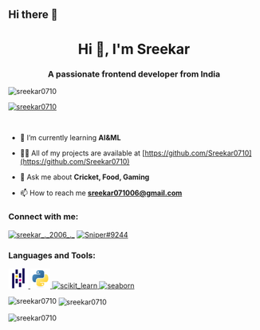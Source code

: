 
## Hi there 👋
<h1 align="center">Hi 👋, I'm Sreekar</h1>
<h3 align="center">A passionate frontend developer from India</h3>

<p align="left"> <img src="https://komarev.com/ghpvc/?username=sreekar0710&label=Profile%20views&color=0e75b6&style=flat" alt="sreekar0710" /> </p>

<p align="left"> <a href="https://github.com/ryo-ma/github-profile-trophy"><img src="https://github-profile-trophy.vercel.app/?username=sreekar0710" alt="sreekar0710" /></a> </p>

<p align="left"> <a href="https://twitter.com/" target="blank"><img src="https://img.shields.io/twitter/follow/?logo=twitter&style=for-the-badge" alt="" /></a> </p>

- 🌱 I’m currently learning **AI&ML**

- 👨‍💻 All of my projects are available at [https://github.com/Sreekar0710](https://github.com/Sreekar0710)

- 💬 Ask me about **Cricket, Food, Gaming**

- 📫 How to reach me **sreekar071006@gmail.com**

<h3 align="left">Connect with me:</h3>
<p align="left">
<a href="https://instagram.com/sreekar_._2006_._" target="blank"><img align="center" src="https://raw.githubusercontent.com/rahuldkjain/github-profile-readme-generator/master/src/images/icons/Social/instagram.svg" alt="sreekar_._2006_._" height="30" width="40" /></a>
<a href="https://discord.gg/Sniper#9244" target="blank"><img align="center" src="https://raw.githubusercontent.com/rahuldkjain/github-profile-readme-generator/master/src/images/icons/Social/discord.svg" alt="Sniper#9244" height="30" width="40" /></a>
</p>

<h3 align="left">Languages and Tools:</h3>
<p align="left"> <a href="https://pandas.pydata.org/" target="_blank" rel="noreferrer"> <img src="https://raw.githubusercontent.com/devicons/devicon/2ae2a900d2f041da66e950e4d48052658d850630/icons/pandas/pandas-original.svg" alt="pandas" width="40" height="40"/> </a> <a href="https://www.python.org" target="_blank" rel="noreferrer"> <img src="https://raw.githubusercontent.com/devicons/devicon/master/icons/python/python-original.svg" alt="python" width="40" height="40"/> </a> <a href="https://scikit-learn.org/" target="_blank" rel="noreferrer"> <img src="https://upload.wikimedia.org/wikipedia/commons/0/05/Scikit_learn_logo_small.svg" alt="scikit_learn" width="40" height="40"/> </a> <a href="https://seaborn.pydata.org/" target="_blank" rel="noreferrer"> <img src="https://seaborn.pydata.org/_images/logo-mark-lightbg.svg" alt="seaborn" width="40" height="40"/> </a> </p>

<p><img align="left" src="https://github-readme-stats.vercel.app/api/top-langs?username=sreekar0710&show_icons=true&locale=en&layout=compact" alt="sreekar0710" /></p>

<p>&nbsp;<img align="center" src="https://github-readme-stats.vercel.app/api?username=sreekar0710&show_icons=true&locale=en" alt="sreekar0710" /></p>

<p><img align="center" src="https://github-readme-streak-stats.herokuapp.com/?user=sreekar0710&" alt="sreekar0710" /></p>

<!--
**Sreekar0710/Sreekar0710** is a ✨ _special_ ✨ repository because its `README.md` (this file) appears on your GitHub profile.

Here are some ideas to get you started:

- 🔭 I’m currently working on ...
- 🌱 I’m currently learning ...
- 👯 I’m looking to collaborate on ...
- 🤔 I’m looking for help with ...
- 💬 Ask me about ...
- 📫 How to reach me: ...
- 😄 Pronouns: ...
- ⚡ Fun fact: ...
-->

